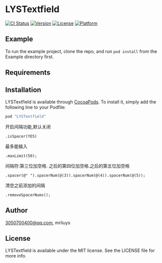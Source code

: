 # LYSTextfield

[![CI Status](http://img.shields.io/travis/3050700400@qq.com/LYSTextfield.svg?style=flat)](https://travis-ci.org/3050700400@qq.com/LYSTextfield)
[![Version](https://img.shields.io/cocoapods/v/LYSTextfield.svg?style=flat)](http://cocoapods.org/pods/LYSTextfield)
[![License](https://img.shields.io/cocoapods/l/LYSTextfield.svg?style=flat)](http://cocoapods.org/pods/LYSTextfield)
[![Platform](https://img.shields.io/cocoapods/p/LYSTextfield.svg?style=flat)](http://cocoapods.org/pods/LYSTextfield)

## Example

To run the example project, clone the repo, and run `pod install` from the Example directory first.

## Requirements

## Installation

LYSTextfield is available through [CocoaPods](http://cocoapods.org). To install
it, simply add the following line to your Podfile:

```ruby
pod "LYSTextfield"
```

开启间隔功能,默认关闭

```
.isSpacer(YES)

```


最多能输入

```
.maxLimit(50);
```

间隔符:第三位加空格. 之后的第四位加空格.之后的第五位加空格

```
.spacer(@" ").spacerNum(@(3)).spacerNum(@(4)).spacerNum(@(5));
```

清空之前添加的间隔

```
.removeSpacerNums();
```


## Author

3050700400@qq.com, mrliuys

## License

LYSTextfield is available under the MIT license. See the LICENSE file for more info.


